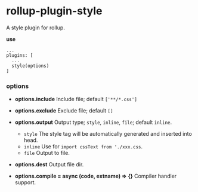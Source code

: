 # rollup-plugin-style

A style plugin for rollup.

**use**

```ls
...
plugins: [
  ...
  style(options)
]
```

### options

+ **options.include** Include file; default `['**/*.css']`
+ **options.exclude** Exclude file; default `[]`
+ **options.output** Output type; `style`, `inline`, `file`; default `inline`.
  
  - `style` The style tag will be automatically generated and inserted into head.
  - `inline` Use for `import cssText from './xxx.css`.
  - `file` Output to file.

+ **options.dest** Output file dir.
+ **options.compile = async (code, extname) => {}** Compiler handler support.

